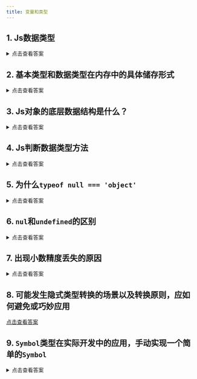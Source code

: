 ```yaml
---
title: 变量和类型
---
```


## 1.  Js数据类型

<details>
<summary>点击查看答案</summary>

Js变量包含**基本类型**和**引用类型**。

| 基本类型  | 引用类型                |
| --------- | ----------------------- |
| Undefined | Object                  |
| Null      | Function                |
| Boolean   | Date                    |
| String    | RegExp                  |
| Number    | Math（单体内置类型）    |
| Symbol    | Global（单体内置类型）  |
| BigInt    | Boolean（基本包装类型） |
|           | Number（基本包装类型）  |
|           | String（基本包装类型）  |

</details>

## 2. 基本类型和数据类型在内存中的具体储存形式

<details>
<summary>点击查看答案</summary>

基本类型值在内存中占据固定大小的空间，因此被保存在栈内存中。

引用类型的值是对象，保存在堆内存中。

</details>

## 3.  Js对象的底层数据结构是什么？

<details>
<summary>点击查看答案</summary>

散列表（哈希表）

</details>

## 4.  Js判断数据类型方法

<details>
<summary>点击查看答案</summary>

1. `typeof`:
   - 基本类型除null以外均可以准确判断
   - `typeof null === 'object'`
   - 引用类型除function以外均判断为`object`
   - `typeof func === 'function'`

2. `instanceof`: 判断实例对象上的原型链上是否能找到构造函数的原型属性，即判断某个对象是否是另一对象的实例。缺点：只能判断引用类型。
3. `Object.prototype.toString.call()`: 最准确

</details>

## 5.  为什么`typeof null === 'object'`

<details>
<summary>点击查看答案</summary>

`不同的变量在底层都表示为二进制，`typeof`会将二进制的前三位为0判断为`object`，而null用二进制表示全为0，因此将`null`错误的判断为`object`。

</details>

## 6. `nul`和`undefined`的区别

<details>
<summary>点击查看答案</summary>

`undefined`表示变量已声明，但并未初始化。`typeof undefined === 'undefined'`

`null`通常用于已在保存对象的变量，但还没有真正的保存对象。`typeof null === 'object'`

</details>

## 7. 出现小数精度丢失的原因

<details>
<summary>点击查看答案</summary>

1. 小精度丢失原因：`Js`遵守JEEE 754规范，使用双精度存储，占用64bit。其中1bit表正负，52bit表示尾数，11bit表示指数。
2. `JavaScript`最大数字: `Number.MAX_VALUE`
3. `JavaScript`最大安全数字: `Number.MAX_SAFE_INTEGER`
4. 避免精度丢失的方法: 使用字符串传值

[点击查看详解](./numInJs)

</details>

## 8. 可能发生隐式类型转换的场景以及转换原则，应如何避免或巧妙应用

[点击查看答案](./implicitConversion)

## 9. `Symbol`类型在实际开发中的应用，手动实现一个简单的`Symbol`
<details>
<summary>点击查看答案</summary>

应用:
  1. 用于对象中的唯一key，防止对象中的某个key不小心被改写或覆盖。
  2. 对象中以`Symbol`为key时，`for in`、`Json.stringify`等会跳过该属性，可以用于模拟私有属性。想要读取所有属性时，可以使用Reflect.ownKeys(obj)。
  3. 消除魔法值。

手动实现: [手写系列](./handleWrite)

</details>